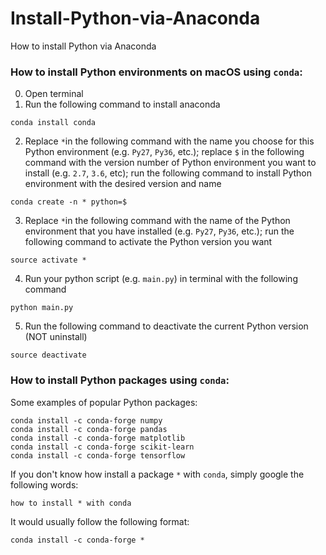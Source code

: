 # Install-Python-via-Anaconda
How to install Python via Anaconda

### How to install Python environments on macOS using `conda`:
0. Open terminal
1. Run the following command to install anaconda
```
conda install conda
```
2. Replace `*`in the following command with the name you choose for this Python environment (e.g. `Py27`, `Py36`, etc.); replace `$` in the following command with the version number of Python environment you want to install (e.g. `2.7`, `3.6`, etc); run the following command to install Python environment with the desired version and name
```
conda create -n * python=$
```
3. Replace `*`in the following command with the name of the Python environment that you have installed (e.g. `Py27`, `Py36`, etc.); run the following command to activate the Python version you want
```
source activate *
```
4. Run your python script (e.g. `main.py`) in terminal with the following command
```
python main.py
```
5. Run the following command to deactivate the current Python version (NOT uninstall)
```
source deactivate
```

### How to install Python packages using `conda`:
Some examples of popular Python packages:
```
conda install -c conda-forge numpy
conda install -c conda-forge pandas
conda install -c conda-forge matplotlib
conda install -c conda-forge scikit-learn
conda install -c conda-forge tensorflow
```
If you don't know how install a package `*` with `conda`, simply google the following words:
```
how to install * with conda
```
It would usually follow the following format:
```
conda install -c conda-forge *
```
